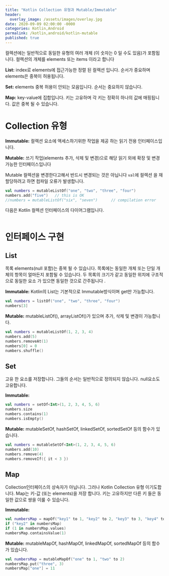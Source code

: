 ```yaml
---
title: "Kotlin Collection 유형과 Mutable/Immutable"
header:
  overlay_image: /assets/images/overlay.jpg
date: 2020-09-09 02:00:00 -0000
categories: Kotlin,Android
permalink: /kotlin,android/kotlin-mutable
published: true
---
```


컬렉션에는 일반적으로 동일한 유형의 여러 개체 (이 숫자는 0 일 수도 있음)가 포함됩니다. 컬렉션의 개체를 elements 또는 items 이라고 합니다 

**List:** index로 elements에 접근가능한 정렬 된 컬렉션 입니다. 순서가 중요하며 elements은 중복이 허용됩니다.

**Set:** elements 중복 허용이 안되는 모음입니다. 순서는 중요하지 않습니다.

**Map:** key-value에 집합입니다. 키는 고유하며 각 키는 정확히 하나의 값에 매핑됩니다. 값은 중복 될 수 있습니다.


# Collection 유형

 **Immutable:** 컬렉션 요소에 액세스하기위한 작업을 제공 하는 읽기 전용 인터페이스입니다.
 
 **Mutable:** 쓰기 작업(elements 추가, 삭제 및 변경)으로 해당 읽기 외에 확장 및 변경 가능한 인터페이스입니다


Mutable 컬렉션을 변경한다고해서 반드시 변경되는 것은 아닙니다 `val`에 컬렉션 을 재 할당하려고 하면 컴파일 오류가 발생합니다.

```kotlin
val numbers = mutableListOf("one", "two", "three", "four")
numbers.add("five")   // this is OK    
//numbers = mutableListOf("six", "seven")      // compilation error
```


다음은 Kotlin 컬렉션 인터페이스의 다이어그램입니다.
 <figure class="align-center">
   <img src="{{ site.url }}{{ site.baseurl }}/assets/images/collections-diagram.png" alt="">
 </figure> 



# 인터페이스 구현

## List
목록 elements(null 포함)는 중복 될 수 있습니다. 목록에는 동일한 개체 또는 단일 개체의 항목이 얼마든지 포함될 수 있습니다. 두 목록의 크기가 같고 동일한 위치에 구조적으로 동일한 요소 가 있으면 동일한 것으로 간주됩니다 .

**Immutable:** Kotlin의 List는 기본적으로 Immutable방식이며 get만 가능합니다.
```kotlin
val numbers = listOf("one", "two", "three", "four")
numbers[3]
 ```

**Mutable:** mutableListOf(), arrayListOf()가 있으며 추가, 삭제 및 변경이 가능합니다.
```kotlin
val numbers = mutableListOf(1, 2, 3, 4)
numbers.add(5)
numbers.removeAt(1)
numbers[0] = 0
numbers.shuffle()
 ```

## Set
고유 한 요소를 저장합니다. 그들의 순서는 일반적으로 정의되지 않습니다. null요소도 고유합니다.

**Immutable:** 
```kotlin
val numbers = setOf<Int>(1, 2, 3, 4, 5, 6)
numbers.size
numbers.contains(1)
numbers.isEmpty()
 ```

**Mutable:** mutableSetOf, hashSetOf, linkedSetOf, sortedSetOf 등의 함수가 있습니다.
```kotlin
val numbers = mutableSetOf<Int>(1, 2, 3, 4, 5, 6)
numbers.add(10)
numbers.remove(4)
numbers.removeIf({ it < 3 })
 ```

## Map
Collection인터페이스의 상속자가 아닙니다. 그러나 Kotlin Collection 유형 이기도합니다. Map는 키-값 (또는 elements)을 저장 합니다. 키는 고유하지만 다른 키 들은 동일한 값으로 쌍을 이룰 수 있습니다.

**Immutable:** 
```kotlin
val numbersMap = mapOf("key1" to 1, "key2" to 2, "key3" to 3, "key4" to 1)
if ("key2" in numbersMap)
if (1 in numbersMap.values)
numbersMap.containsValue(1)
 ```

**Mutable:** mutableMapOf, hashMapOf, linkedMapOf, sortedMapOf 등의 함수가 있습니다.
```kotlin
val numbersMap = mutableMapOf("one" to 1, "two" to 2)
numbersMap.put("three", 3)
numbersMap["one"] = 11
 ```


